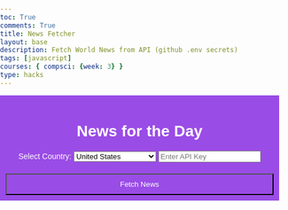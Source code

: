 ```yaml
---
toc: True
comments: True
title: News Fetcher
layout: base
description: Fetch World News from API (github .env secrets)
tags: [javascript]
courses: { compsci: {week: 3} }
type: hacks
---
```


<html lang="en">
   <head>
      <meta charset="UTF-8">
      <meta name="viewport" content="width=device-width, initial-scale=1.0">
      <title>News for the Day</title>
      <style>
      body {
            font-family: Arial, sans-serif;
            margin: 0;
            padding: 0;
        }
        header {
            background-color: #9A4CE6;
            color: white;
            text-align: center;
            padding: 10px;
        }
        #news-container {
            max-width: 800px;
            margin: 20px auto;
            padding: 20px;
        }
        .article {
            margin-bottom: 20px;
            border: 1px solid #ddd;
            padding: 10px;
        }
        .article h2 {
            font-size: 20px;
            margin-bottom: 5px;
        }
        .article p {
            font-size: 14px;
            margin-top: 5px;
        }
        #country-input {
            width: 100%;
            padding: 10px;
            margin-bottom: 10px;
        }
        #fetch-button {
            width: 100%;
            padding: 10px;
            margin-top: 20px;
            background-color: #9A4CE6;
            color: white;
            cursor: pointer;
        }
        #fetch-button:hover {
            background-color: #5F3574;
        }
    </style>
   </head>
   <body>
      <header>
         <h1>News for the Day</h1>
         <label for="country-select">Select Country:</label>
         <select id="country-select">
            <option value="us">United States</option>
            <option value="gb">United Kingdom</option>
            <option value="it">Italy</option>
            <option value="ae">United Arab Emirates</option>
            <option value="ar">Argentina</option>
            <option value="at">Austria</option>
            <option value="au">Australia</option>
            <option value="be">Belgium</option>
            <option value="bg">Bulgaria</option>
            <option value="br">Brazil</option>
            <option value="ca">Canada</option>
            <option value="ch">Switzerland</option>
            <option value="cn">China</option>
            <option value="co">Colombia</option>
            <option value="cr">Costa Rica</option>
            <option value="cz">Czech Republic</option>
            <option value="de">Germany</option>
            <option value="eg">Egypt</option>
            <option value="fr">France</option>
            <option value="gr">Greece</option>
            <option value="hk">Hong Kong</option>
            <option value="hu">Hungary</option>
            <option value="id">Indonesia</option>
            <option value="ie">Ireland</option>
            <option value="il">Israel</option>
            <option value="in">India</option>
            <option value="jp">Japan</option>
            <option value="kr">South Korea</option>
            <option value="lt">Lithuania</option>
            <option value="lv">Latvia</option>
            <option value="ma">Morocco</option>
            <option value="mx">Mexico</option>
            <option value="my">Malaysia</option>
            <option value="ng">Nigeria</option>
            <option value="nl">Netherlands</option>
            <option value="no">Norway</option>
            <option value="nz">New Zealand</option>
            <option value="ph">Philippines</option>
            <option value="pl">Poland</option>
            <option value="pt">Portugal</option>
            <option value="ro">Romania</option>
            <option value="rs">Serbia</option>
            <option value="ru">Russia</option>
            <option value="sa">Saudi Arabia</option>
            <option value="se">Sweden</option>
            <option value="sg">Singapore</option>
            <option value="si">Slovenia</option>
            <option value="sk">Slovakia</option>
            <option value="th">Thailand</option>
            <option value="tr">Turkey</option>
            <option value="tw">Taiwan</option>
            <option value="ua">Ukraine</option>
            <option value="ve">Venezuela</option>
            <option value="za">South Africa</option>
        </select>
        <input type="text" id="api-key" class="api-key" placeholder="Enter API Key">
        <button id="fetch-button">Fetch News</button>
      </header>
      <div id="news-container">
         <!-- News articles will be displayed here -->
      </div>
      <script>
    //   const apiKey = '814764f1663046a09341b1264b9bca5d';
        document.getElementById('fetch-button').addEventListener('click', () => {
            const selectElement = document.getElementById('country-select');
            const apiKey = document.getElementById('api-key').value
            console.log(apiKey)
            const selectedCountry = selectElement.value.toLowerCase();
            if (selectedCountry) {
                getNews(selectedCountry, apiKey);
            } else {
                alert('Please select a country');
            }
        });
        async function getNews(country, apiKey) {
            const apiUrl = `https://newsapi.org/v2/top-headlines?country=${country}&apiKey=${apiKey}`;
            try {
                const response = await fetch(apiUrl);
                const data = await response.json();
                if (data.status === 'ok') {
                    displayNews(data.articles);
                } else {
                    console.error('Error fetching news:', data.message);
                }
            } catch (error) {
                console.error('Error:', error);
            }
        }
        function displayNews(articles) {
            const newsContainer = document.getElementById('news-container');
            newsContainer.innerHTML = '';
            articles.forEach((article) => {
                const articleDiv = document.createElement('div');
                articleDiv.classList.add('article');
                const title = document.createElement('h2');
                title.textContent = article.title;
                const description = document.createElement('p');
                description.textContent = article.description;
                articleDiv.appendChild(title);
                articleDiv.appendChild(description);
                newsContainer.appendChild(articleDiv);
            });
        }
        window.onload = () => {
            const defaultCountry = document.getElementById('country-select').value.toLowerCase();
            // getNews(defaultCountry);
        };
        </script>
   </body>
</html>
